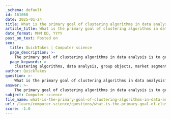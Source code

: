```yaml
---
_schema: default
id: 161068
date: 2025-01-24
title: What is the primary goal of clustering algorithms in data analysis?
article_title: What is the primary goal of clustering algorithms in data analysis?
date_format: MMM DD, YYYY
post_on_text: Posted on
seo:
  title: QuickTakes | Computer science
  page_description: >-
    The primary goal of clustering algorithms in data analysis is to group similar objects into clusters, identifying patterns and structures that provide valuable insights for informed decision-making.
  page_keywords: >-
    clustering algorithms, data analysis, group objects, market segmentation, image recognition, social network analysis, anomaly detection, hidden patterns, decision-making, data structures
author: QuickTakes
question: >-
    What is the primary goal of clustering algorithms in data analysis?
answer: >-
    The primary goal of clustering algorithms in data analysis is to group a set of objects into clusters such that objects within the same cluster are more similar to each other than to those in different clusters. This process helps in identifying patterns and structures within the data, which can lead to valuable insights and informed decision-making.\n\nClustering serves several important purposes across various applications:\n\n1. **Market Segmentation**: Businesses utilize clustering to identify distinct customer segments based on purchasing behavior, preferences, and demographics. This allows for the development of targeted marketing strategies that cater to specific groups.\n\n2. **Image and Pattern Recognition**: In computer vision, clustering algorithms help organize and classify images based on visual similarities. This is crucial for tasks such as object detection and image retrieval.\n\n3. **Social Network Analysis**: Clustering can reveal communities or groups of users in social networks that interact more frequently with each other. This insight can enhance understanding of social dynamics and relationships.\n\n4. **Anomaly Detection**: While clustering primarily focuses on grouping similar items, it also plays a role in identifying outliers or anomalies that do not fit well into any cluster. This is important for detecting fraud, network intrusions, or other unusual patterns in data.\n\nOverall, the significance of clustering lies in its ability to uncover hidden patterns and structures within data, facilitating better analysis and interpretation. By understanding how data points cluster together, analysts can derive meaningful insights that inform strategic decisions across various domains.
subject: Computer science
file_name: what-is-the-primary-goal-of-clustering-algorithms-in-data-analysis.md
url: /learn/computer-science/questions/what-is-the-primary-goal-of-clustering-algorithms-in-data-analysis
score: -1.0
---
```


&nbsp;